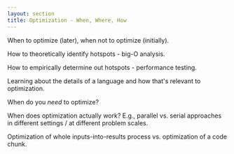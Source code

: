 ```yaml
---
layout: section
title: Optimization - When, Where, How
---
```


When to optimize (later), when not to optimize (initially).

How to theoretically identify hotspots - big-O analysis.

How to empirically determine out hotspots - performance testing.

Learning about the details of a language and how that's relevant to optimization.

When do you *need* to optimize?

When does optimization actually work?  E.g., parallel vs. serial approaches in
different settings / at different problem scales.

Optimization of whole inputs-into-results process vs. optimization of a code
chunk.
